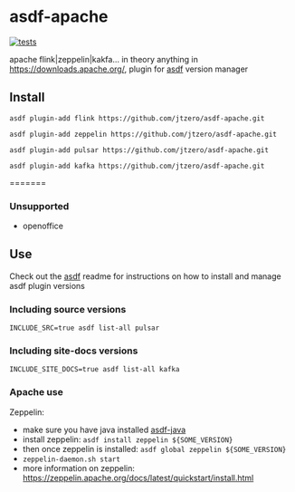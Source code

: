 # asdf-apache

[![tests](https://github.com/jtzero/asdf-apache/workflows/tests/badge.svg)](https://github.com/jtzero/asdf-apache/actions)

apache flink|zeppelin|kakfa... in theory anything in https://downloads.apache.org/, plugin for [asdf](https://github.com/asdf-vm/asdf) version manager

## Install

```
asdf plugin-add flink https://github.com/jtzero/asdf-apache.git
```
```
asdf plugin-add zeppelin https://github.com/jtzero/asdf-apache.git
```
```
asdf plugin-add pulsar https://github.com/jtzero/asdf-apache.git
```
```
asdf plugin-add kafka https://github.com/jtzero/asdf-apache.git
```
=======

### Unsupported
* openoffice


## Use

Check out the [asdf](https://github.com/asdf-vm/asdf) readme for instructions on how to install and manage asdf plugin versions

### Including source versions
`INCLUDE_SRC=true asdf list-all pulsar`

### Including site-docs versions
`INCLUDE_SITE_DOCS=true asdf list-all kafka`

### Apache use
Zeppelin:
 - make sure you have java installed [asdf-java](https://github.com/halcyon/asdf-java)
 - install zeppelin: `asdf install zeppelin ${SOME_VERSION}`
 - then once zeppelin is installed: `asdf global zeppelin ${SOME_VERSION}`
 - `zeppelin-daemon.sh start`
 - more information on zeppelin: https://zeppelin.apache.org/docs/latest/quickstart/install.html

